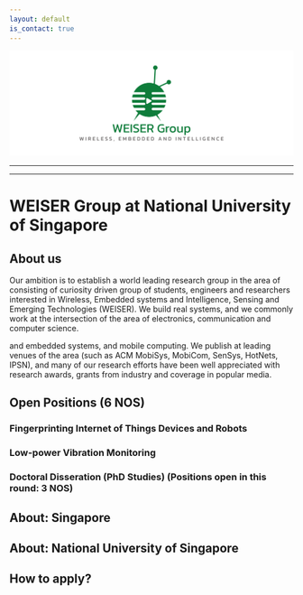 ```yaml
---
layout: default
is_contact: true
---
```

![Image for the course](banner.png)  

----
****

# WEISER Group at National University of Singapore

## About us

Our ambition is to establish a world leading research group in the area of consisting of curiosity driven group of students, engineers and researchers interested in Wireless, Embedded systems and Intelligence, Sensing and Emerging Technologies (WEISER). We build real systems, and we commonly work at the intersection of the area of electronics, communication and computer science.


and embedded systems, and mobile computing. We publish at leading venues of the area (such as ACM MobiSys, MobiCom, SenSys, HotNets, IPSN), and many of our research efforts have been well appreciated with research awards, grants from industry and coverage in popular media. 

## Open Positions (6 NOS)  

### Fingerprinting Internet of Things Devices and Robots


### Low-power Vibration Monitoring


### Doctoral Disseration (PhD Studies) (Positions open in this round: 3 NOS)


## About: Singapore

## About: National University of Singapore

## How to apply?

